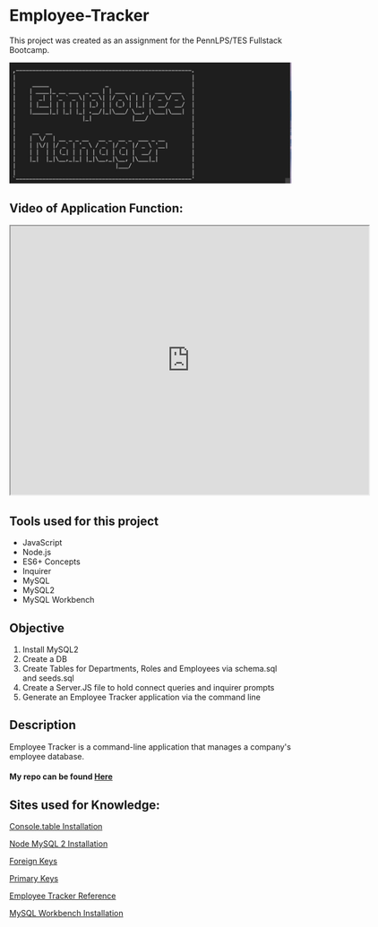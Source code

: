 # Employee-Tracker


This project was created as an assignment for the PennLPS/TES Fullstack Bootcamp.

<img src= "Screen Shot 2020-10-25 at 5.07.41 PM copy.jpg">

## Video of Application Function: 


<iframe src="https://drive.google.com/file/d/1WCCwD56TXZ1TlwL5D4MLAC1X_wzmuGpb/preview" width="640" height="480"></iframe>


## Tools used for this project
- JavaScript
- Node.js
- ES6+ Concepts
- Inquirer
- MySQL
- MySQL2
- MySQL Workbench


## Objective
1.	Install MySQL2
2.  Create a DB
3.	Create Tables for Departments, Roles and Employees via schema.sql and seeds.sql
4.  Create a Server.JS file to hold connect queries and inquirer prompts
4.  Generate an Employee Tracker application via the command line

## Description

Employee Tracker is a command-line application that manages a company's employee database. 


#### My repo can be found [Here](https://github.com/bmralph87/Employee-Tracker)


## Sites used for Knowledge:

[Console.table Installation](https://www.npmjs.com/package/console.table)

[Node MySQL 2 Installation](https://www.npmjs.com/package/mysql2)

[Foreign Keys](https://www.w3schools.com/sql/sql_foreignkey.asp)

[Primary Keys](https://www.w3schools.com/sql/sql_primarykey.ASP)

[Employee Tracker Reference](https://github.com/dsparr1010/Emp-Tacker)

[MySQL Workbench Installation](https://dev.mysql.com/downloads/workbench/)





